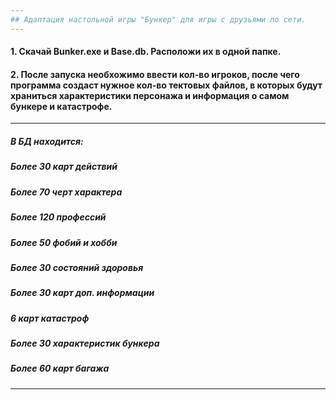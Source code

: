 ```yaml
---
## Адаптация настольной игры "Бункер" для игры с друзьями по сети.
---
```

#### 1. Скачай Bunker.exe и Base.db. Расположи их в одной папке.
#### 2. После запуска необхожимо ввести кол-во игроков, после чего программа создаст нужное кол-во тектовых файлов, в которых будут храниться характеристики персонажа и информация о самом бункере и катастрофе.
---
##### В БД находится:
##### Более 30 карт действий
##### Более 70 черт характера
##### Более 120 профессий
##### Более 50 фобий и хобби
##### Более 30 состояний здоровья
##### Более 30 карт доп. информации
##### 6 карт катастроф
##### Более 30 характеристик бункера
##### Более 60 карт багажа
---